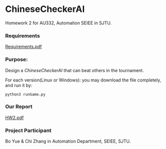 # ChineseCheckerAI
Homework 2 for AU332, Automation SEIEE in SJTU.  

### Requirements
[Requirements.pdf](https://github.com/Bobyue0118/ChineseCheckerAI/edit/master/Requirements.pdf)  

### Purpose: 
Design a *ChineseCheckerAI* that can beat others in the tournament.  

For each version(Linux or Windows): you may download the file completely, and run it by:  
```
python3 runGame.py
```

### Our Report
[HW2.pdf](https://github.com/Bobyue0118/ChineseCheckerAI/edit/master/HW2.pdf)

### Project Participant
Bo Yue & Chi Zhang in Automation Department, SEIEE, SJTU. 
